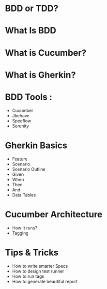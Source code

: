 # BDD or TDD?

# What Is BDD

# What is Cucumber? 

# What is Gherkin?

# BDD Tools : 
- Cucumber 
- Jbehave 
- Specflow
- Serenity 

# Gherkin Basics 
- Feature
- Scenario 
- Scenario Outline
- Given
- When 
- Then 
- And 
- Data Tables

# Cucumber Architecture 
- How it runs?
- Tagging 



# Tips & Tricks 
- How to write smarter Specs 
- How to design test runner
- How to run tags
- How to generate beautiful report